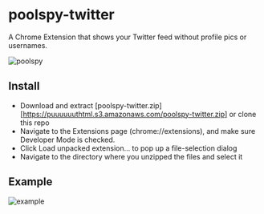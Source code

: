 poolspy-twitter
=================

A Chrome Extension that shows your Twitter feed without profile pics or usernames.

![poolspy](https://puuuuuuthtml.s3.amazonaws.com/poolspy_twitter.png)

Install
-------------

* Download and extract [poolspy-twitter.zip][https://puuuuuuthtml.s3.amazonaws.com/poolspy-twitter.zip] or clone this repo
* Navigate to the Extensions page (chrome://extensions), and make sure Developer Mode is checked.
* Click Load unpacked extension… to pop up a file-selection dialog
* Navigate to the directory where you unzipped the files and select it

Example
-------------

![example](https://puuuuuuthtml.s3.amazonaws.com/poolspy_twitter_example.jpg)